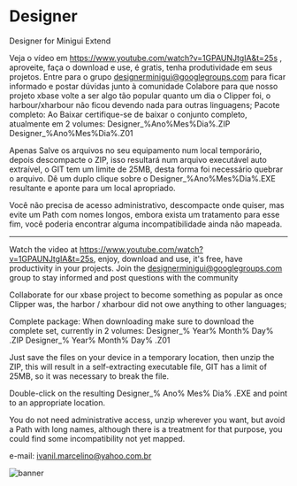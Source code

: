 # Designer
Designer for Minigui Extend

Veja o vídeo em https://www.youtube.com/watch?v=1GPAUNJtgIA&t=25s , aproveite, faça o download e use, é gratis, tenha produtividade em seus projetos.
Entre para o grupo designerminigui@googlegroups.com para ficar informado e postar dúvidas junto à comunidade
Colabore para que nosso projeto xbase volte a ser algo tão popular quanto um dia o Clipper foi, o harbour/xharbour não ficou devendo nada para outras linguagens;
Pacote completo:
Ao Baixar certifique-se de baixar o conjunto completo, atualmente em 2 volumes:
Designer_%Ano%Mes%Dia%.ZIP
Designer_%Ano%Mes%Dia%.Z01

Apenas Salve os arquivos no seu equipamento num local temporário, depois descompacte o ZIP, isso resultará num arquivo executável auto extraível, o GIT tem um limite de 25MB, desta forma foi necessário quebrar o arquivo.
Dê um duplo clique sobre o Designer_%Ano%Mes%Dia%.EXE resultante e aponte para um local apropriado.

Você não precisa de acesso administrativo, descompacte onde quiser, mas evite um Path com nomes longos, embora exista um tratamento para esse fim, você poderia encontrar alguma incompatibilidade ainda não mapeada.

*************************************************************

Watch the video at https://www.youtube.com/watch?v=1GPAUNJtgIA&t=25s, enjoy, download and use, it's free, have productivity in your projects.
Join the designerminigui@googlegroups.com group to stay informed and post questions with the community

Collaborate for our xbase project to become something as popular as once Clipper was, the harbor / xharbour did not owe anything to other languages;

Complete package:
When downloading make sure to download the complete set, currently in 2 volumes:
Designer_% Year% Month% Day% .ZIP
Designer_% Year% Month% Day% .Z01

Just save the files on your device in a temporary location, then unzip the ZIP, this will result in a self-extracting executable file, GIT has a limit of 25MB, so it was necessary to break the file.

Double-click on the resulting Designer_% Ano% Mes% Dia% .EXE and point to an appropriate location.

You do not need administrative access, unzip wherever you want, but avoid a Path with long names, although there is a treatment for that purpose, you could find some incompatibility not yet mapped.

e-mail: ivanil.marcelino@yahoo.com.br

![banner](https://repository-images.githubusercontent.com/236748085/32939000-4280-11ea-963c-07b0dbc66c94)


